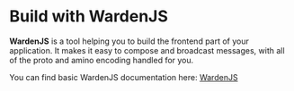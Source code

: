 ﻿---
sidebar_position: 8
---

# Build with WardenJS

**WardenJS** is a tool helping you to build the frontend part of your application. It makes it easy to compose and broadcast messages, with all of the proto and amino encoding handled for you.

You can find basic WardenJS documentation here: [WardenJS](https://www.npmjs.com/package/@wardenprotocol/wardenjs)